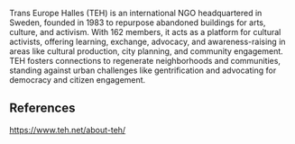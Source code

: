 Trans Europe Halles (TEH) is an international NGO headquartered in Sweden, founded in 1983 to repurpose abandoned buildings for arts, culture, and activism. With 162 members, it acts as a platform for cultural activists, offering learning, exchange, advocacy, and awareness-raising in areas like cultural production, city planning, and community engagement. TEH fosters connections to regenerate neighborhoods and communities, standing against urban challenges like gentrification and advocating for democracy and citizen engagement.

## References

https://www.teh.net/about-teh/